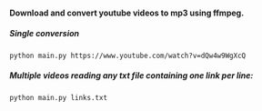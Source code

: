 #### Download and convert youtube videos to mp3 using ffmpeg. 

##### Single conversion
`python main.py https://www.youtube.com/watch?v=dQw4w9WgXcQ`

##### Multiple videos reading any txt file containing one link per line:
`python main.py links.txt`
